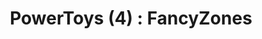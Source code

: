 ---
title: "PowerToys (4) : FancyZones"
excerpt: "창 레이아웃을 내가 원하는 레이아웃으로 커스터마이징 할 수 있는 기능"

header:
  overlay_color: "#333"
  actions:
    - label: "PowerToys 더 알아보기"
      url: "https://jinhyun.blog/windows/powertoys/"

categories:
  - Windows
  - PowerToys

sidebar:
  - nav: windows/powertoys
---